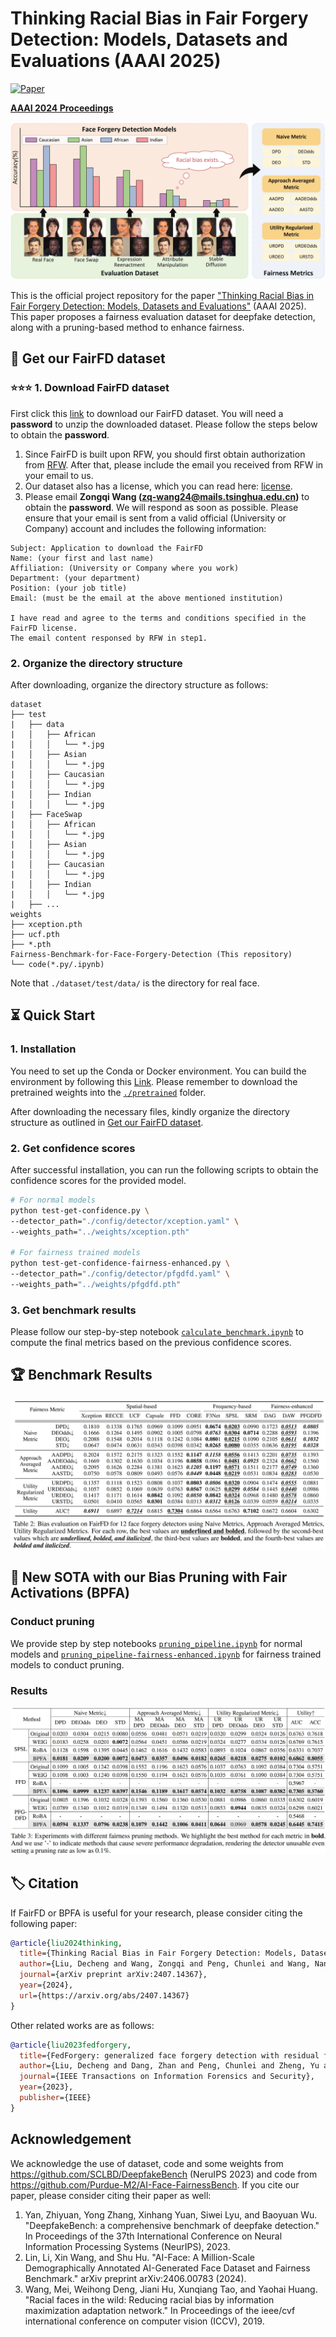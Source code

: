 # Thinking Racial Bias in Fair Forgery Detection: Models, Datasets and Evaluations (AAAI 2025)

[![Paper](https://img.shields.io/badge/arXiv-2407.14367-blue)](https://arxiv.org/abs/2407.14367)

[**AAAI 2024 Proceedings**](https://ojs.aaai.org/index.php/AAAI/article/view/32572)

![Main](fig/main.jpg)


This is the official project repository for the paper ["Thinking Racial Bias in Fair Forgery Detection: Models, Datasets and Evaluations"](https://arxiv.org/abs/2407.14367) (AAAI 2025). This paper proposes a fairness evaluation dataset for deepfake detection, along with a pruning-based method to enhance fairness.


## 🎁 Get our FairFD dataset

### ⭐⭐⭐ 1. Download FairFD dataset

First click this [link](https://mailstsinghuaeducn-my.sharepoint.com/:f:/g/personal/zq-wang24_mails_tsinghua_edu_cn/Ek17ILchHktAn_7qTwT13s4B7Ku6hI3JHRnqM2j0TweQpw?e=GNBK8j) to download our FairFD dataset. You will need a **password** to unzip the downloaded dataset. Please follow the steps below to obtain the **password**.

1. Since FairFD is built upon RFW, you should first obtain authorization from [RFW](http://whdeng.cn/RFW/testing.html). After that, please include the email you received from RFW in your email to us.
2. Our dataset also has a license, which you can read here: [license](./license.md).
3. Please email **Zongqi Wang (zq-wang24@mails.tsinghua.edu.cn)** to obtain the **password**. We will respond as soon as possible. Please ensure that your email is sent from a valid official (University or Company) account and includes the following information: 

```
Subject: Application to download the FairFD
Name: (your first and last name)
Affiliation: (University or Company where you work)
Department: (your department)
Position: (your job title)
Email: (must be the email at the above mentioned institution)

I have read and agree to the terms and conditions specified in the FairFD license.
The email content responsed by RFW in step1. 
```


### 2. Organize the directory structure

After downloading, organize the directory structure as follows:

```
dataset
├── test
|   ├── data
|   │   ├── African
|   │   │   └── *.jpg
|   │   ├── Asian
|   │   │   └── *.jpg
|   │   ├── Caucasian
|   │   │   └── *.jpg
|   │   ├── Indian
|   │   │   └── *.jpg
|   ├── FaceSwap
|   │   ├── African
|   │   │   └── *.jpg
|   │   ├── Asian
|   │   │   └── *.jpg
|   │   ├── Caucasian
|   │   │   └── *.jpg
|   │   ├── Indian
|   │   │   └── *.jpg
|   ├── ...
weights
├── xception.pth
├── ucf.pth
├── *.pth
Fairness-Benchmark-for-Face-Forgery-Detection (This repository)
└── code(*.py/.ipynb)
```

Note that `./dataset/test/data/` is the directory for real face.

## ⏳ Quick Start

### 1. Installation

You need to set up the Conda or Docker environment. You can build the environment by following this [Link](https://github.com/SCLBD/DeepfakeBench?tab=readme-ov-file#-quick-start). Please remember to download the pretrained weights into the [`./pretrained`](./pretrained) folder.

After downloading the necessary files, kindly organize the directory structure as outlined in [Get our FairFD dataset](#-get-our-fairfd-dataset).

### 2. Get confidence scores

After successful installation, you can run the following scripts to obtain the confidence scores for the provided model. 

```bash
# For normal models
python test-get-confidence.py \
--detector_path="./config/detector/xception.yaml" \
--weights_path="../weights/xception.pth"

# For fairness trained models
python test-get-confidence-fairness-enhanced.py \
--detector_path="./config/detector/pfgdfd.yaml" \
--weights_path="../weights/pfgdfd.pth"
```

### 3. Get benchmark results

Please follow our step-by-step notebook [`calculate_benchmark.ipynb`](calculate_benchmark.ipynb) to compute the final metrics based on the previous confidence scores.

## 🏆 Benchmark Results

![BenchmarkResults](fig/benchmark_results.jpg)

## 🎯 New SOTA with our Bias Pruning with Fair Activations (BPFA)

### Conduct pruning
We provide step by step notebooks [`pruning_pipeline.ipynb`](pruning_pipeline.ipynb) for normal models and [`pruning_pipeline-fairness-enhanced.ipynb`](pruning_pipeline-fairness-enhanced.ipynb) for fairness trained models to conduct pruning. 

### Results

![BPFA](fig/BPFA.jpg)


## 🏷️ Citation

If FairFD or BPFA is useful for your research, please consider citing the following paper: 

```bibtex
@article{liu2024thinking,
  title={Thinking Racial Bias in Fair Forgery Detection: Models, Datasets and Evaluations},
  author={Liu, Decheng and Wang, Zongqi and Peng, Chunlei and Wang, Nannan and Hu, Ruimin and Gao, Xinbo},
  journal={arXiv preprint arXiv:2407.14367},
  year={2024},
  url={https://arxiv.org/abs/2407.14367}
}
```
Other related works are as follows:
```bibtex
@article{liu2023fedforgery,
  title={FedForgery: generalized face forgery detection with residual federated learning},
  author={Liu, Decheng and Dang, Zhan and Peng, Chunlei and Zheng, Yu and Li, Shuang and Wang, Nannan and Gao, Xinbo},
  journal={IEEE Transactions on Information Forensics and Security},
  year={2023},
  publisher={IEEE}
}
```


## Acknowledgement

We acknowledge the use of dataset, code and some weights from https://github.com/SCLBD/DeepfakeBench (NeruIPS 2023) and code from https://github.com/Purdue-M2/AI-Face-FairnessBench. If you cite our paper, please consider citing their paper as well:

1. Yan, Zhiyuan, Yong Zhang, Xinhang Yuan, Siwei Lyu, and Baoyuan Wu. "DeepfakeBench: a comprehensive benchmark of deepfake detection." In Proceedings of the 37th International Conference on Neural Information Processing Systems (NeurIPS), 2023.
2. Lin, Li, Xin Wang, and Shu Hu. "AI-Face: A Million-Scale Demographically Annotated AI-Generated Face Dataset and Fairness Benchmark." arXiv preprint arXiv:2406.00783 (2024).
3. Wang, Mei, Weihong Deng, Jiani Hu, Xunqiang Tao, and Yaohai Huang. "Racial faces in the wild: Reducing racial bias by information maximization adaptation network." In Proceedings of the ieee/cvf international conference on computer vision (ICCV), 2019.


